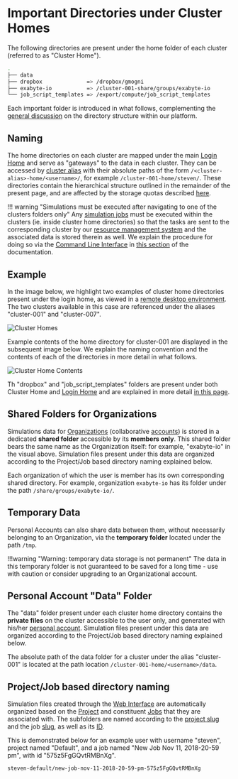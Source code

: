 # Important Directories under Cluster Homes

The following directories are present under the home folder of each cluster (referred to as "Cluster Home").

```bash
.
├── data
├── dropbox              => /dropbox/gmogni
├── exabyte-io           => /cluster-001-share/groups/exabyte-io
└── job_script_templates => /export/compute/job_script_templates
```

Each important folder is introduced in what follows, complementing the [general discussion](../../data-on-disk/directories.md) on the directory structure within our platform.

## Naming

The home directories on each cluster are mapped under the main [Login Home](../login/directories.md) and serve as "gateways" to the data in each cluster. They can be accessed by [cluster alias](overview.md#cluster-aliases) with their absolute paths of the form `/<cluster-alias>-home/<username>/`, for example `/cluster-001-home/steven/`.  These directories contain the hierarchical structure outlined in the remainder of the present page, and are affected by the storage quotas described [here](../../data-on-disk/quotas.md).

!!! warning "Simulations must be executed after navigating to one of the clusters folders only"
    Any [simulation jobs](../../jobs/overview.md) must be executed within the clusters (ie. inside cluster home directories) so that the tasks are sent to the corresponding cluster by our [resource management system](../resource/overview.md) and the associated data is stored therein as well. We explain the procedure for doing so via the [Command Line Interface](../../cli/overview.md) in [this section](../../jobs-cli/overview.md) of the documentation.

## Example

In the image below, we highlight two examples of cluster home directories present under the login home, as viewed in a [remote desktop environment](../../remote-connection/remote-desktop.md). The two clusters available in this case are referenced under the aliases "cluster-001" and "cluster-007". 

![Cluster Homes](/images/cluster-homes.png "Cluster Homes")

Example contents of the home directory for cluster-001 are displayed in the subsequent image below. We explain the naming convention and the contents of each of the directories in more detail in what follows. 

![Cluster Home Contents](/images/cluster-home-content.png "Cluster Home Contents")

Th "dropbox" and "job_script_templates" folders are present under both Cluster Home and [Login Home](../login/directories.md) and are explained in more detail [in this page](../../data-on-disk/directories.md).
    
## Shared Folders for Organizations

Simulations data for [Organizations](../../collaboration/organizations/overview.md) (collaborative [accounts](../../accounts/overview.md)) is stored in a dedicated **shared folder** accessible by its **members only**. This shared folder bears the same name as the Organization itself: for example, "exabyte-io" in the visual above.  Simulation files present under this data are organized according to the Project/Job based directory naming explained below.

Each organization of which the user is member has its own corresponding shared directory. For example, organization `exabyte-io` has its folder under the path `/share/groups/exabyte-io/`.

## Temporary Data
 
Personal Accounts can also share data between them, without necessarily belonging to an Organization, via the **temporary folder** located under the path `/tmp`.

!!!warning "Warning: temporary data storage is not permanent"
    The data in this temporary folder is not guaranteed to be saved for a long time - use with caution or consider upgrading to an Organizational account.

## Personal Account "Data" Folder

The "data" folder present under each cluster home directory contains the **private files** on the cluster accessible to the user only, and generated with his/her [personal account](../../accounts/overview.md). Simulation files present under this data are organized according to the Project/Job based directory naming explained below.

The absolute path of the data folder for a cluster under the alias "cluster-001" is located at the path location `/cluster-001-home/<username>/data`.

## Project/Job based directory naming

Simulation files created through the [Web Interface](../../ui/overview.md) are automatically organized based on the [Project](../../jobs/projects.md) and constituent [Jobs](../../jobs/overview.md) that they are associated with. The subfolders are named according to the [project slug](../../jobs/projects.md#slug) and the job [slug](../../entities-general/data.md#slug), as well as its [ID](../../entities-general/data.md#top-level-keywords). 

This is demonstrated below for an example user with username "steven", project named "Default", and a job named "New Job Nov 11, 2018-20-59 pm", with id "575z5FgGQvtRMBnXg".

```bash
steven-default/new-job-nov-11-2018-20-59-pm-575z5FgGQvtRMBnXg
```
